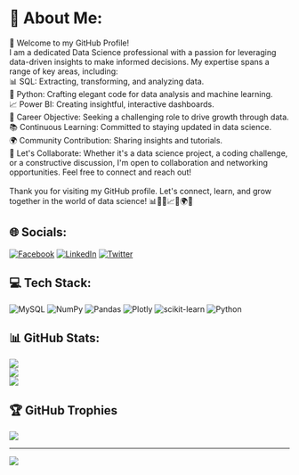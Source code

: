# 💫 About Me:
👋 Welcome to my GitHub Profile!<br>I am a dedicated Data Science professional with a passion for leveraging data-driven insights to make informed decisions. My expertise spans a range of key areas, including:<br>📊 SQL: Extracting, transforming, and analyzing data.<br>🐍 Python: Crafting elegant code for data analysis and machine learning.<br>📈 Power BI: Creating insightful, interactive dashboards.<br>🚀 Career Objective: Seeking a challenging role to drive growth through data.<br>📚 Continuous Learning: Committed to staying updated in data science.<br>🌍 Community Contribution: Sharing insights and tutorials.<br>🌟 Let's Collaborate: Whether it's a data science project, a coding challenge, or a constructive discussion, I'm open to collaboration and networking opportunities. Feel free to connect and reach out!<br><br>Thank you for visiting my GitHub profile. Let's connect, learn, and grow together in the world of data science! 📊🐍🤖📈🚀🌍🌟


## 🌐 Socials:
[![Facebook](https://img.shields.io/badge/Facebook-%231877F2.svg?logo=Facebook&logoColor=white)](https://facebook.com/https://www.facebook.com/Doni.A.Satish/) [![LinkedIn](https://img.shields.io/badge/LinkedIn-%230077B5.svg?logo=linkedin&logoColor=white)](https://linkedin.com/in/https://www.linkedin.com/in/donis12/) [![Twitter](https://img.shields.io/badge/Twitter-%231DA1F2.svg?logo=Twitter&logoColor=white)](https://twitter.com/https://twitter.com/iDoNi_SaTiSh) 

## 💻 Tech Stack:
![MySQL](https://img.shields.io/badge/mysql-%2300f.svg?style=for-the-badge&logo=mysql&logoColor=white) ![NumPy](https://img.shields.io/badge/numpy-%23013243.svg?style=for-the-badge&logo=numpy&logoColor=white) ![Pandas](https://img.shields.io/badge/pandas-%23150458.svg?style=for-the-badge&logo=pandas&logoColor=white) ![Plotly](https://img.shields.io/badge/Plotly-%233F4F75.svg?style=for-the-badge&logo=plotly&logoColor=white) ![scikit-learn](https://img.shields.io/badge/scikit--learn-%23F7931E.svg?style=for-the-badge&logo=scikit-learn&logoColor=white) ![Python](https://img.shields.io/badge/python-3670A0?style=for-the-badge&logo=python&logoColor=ffdd54)
## 📊 GitHub Stats:
![](https://github-readme-stats.vercel.app/api?username=donisatish&theme=algolia&hide_border=false&include_all_commits=false&count_private=false)<br/>
![](https://github-readme-streak-stats.herokuapp.com/?user=donisatish&theme=algolia&hide_border=false)<br/>
![](https://github-readme-stats.vercel.app/api/top-langs/?username=donisatish&theme=algolia&hide_border=false&include_all_commits=false&count_private=false&layout=compact)

## 🏆 GitHub Trophies
![](https://github-profile-trophy.vercel.app/?username=donisatish&theme=algolia&no-frame=false&no-bg=true&margin-w=4)

---
![](https://visitcount.itsvg.in/api?id=donisatish&icon=5&color=6)
